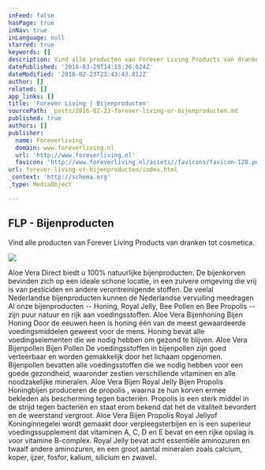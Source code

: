 ```yaml
---
inFeed: false
hasPage: true
inNav: true
inLanguage: null
starred: true
keywords: []
description: Vind alle producten van Forever Living Products van dranken tot cosmetica.
datePublished: '2016-03-29T14:15:36.024Z'
dateModified: '2016-02-23T23:43:43.812Z'
author: []
related: []
app_links: []
title: 'Forever Living | Bijenproducten'
sourcePath: _posts/2016-02-23-forever-living-or-bijenproducten.md
published: true
authors: []
publisher:
  name: Foreverliving
  domain: www.foreverliving.nl
  url: 'http://www.foreverliving.nl'
  favicon: 'http://www.foreverliving.nl/assets//favicons/favicon-128.png'
url: forever-living-or-bijenproducten/index.html
_context: 'http://schema.org'
_type: MediaObject

---
```

<article style=""><h1>FLP - Bijenproducten</h1><p>Vind alle producten van Forever Living Products van dranken tot cosmetica.</p><img src="https://s3-us-west-2.amazonaws.com/the-grid-img/p/82df44ed6f77b240450f4ded0f3f642e5590145d.png" /></article>

Aloe Vera Direct biedt u 100% natuurlijke bijenproducten. De bijenkorven bevinden zich op een ideale schone locatie, in een zuivere omgeving die vrij is van pesticiden en andere verontreinigende stoffen.
De veelal Nederlandse bijenproducten kunnen de Nederlandse vervuiling meedragen
Al onze bijenproducten -- Honing, Royal Jelly, Bee Pollen en Bee Propolis -- zijn puur natuur en rijk aan voedingsstoffen.
Aloe Vera Bijenhoning Bijen Honing
Door de eeuwen heen is honing één van de meest gewaardeerde voedingsmiddelen geweest voor de mens. Honing bevat alle voedingselementen die we nodig hebben om gezond te blijven.
Aloe Vera Bijenpollen Bijen Pollen
De voedingsstoffen in bijenpollen zijn goed verteerbaar en worden gemakkelijk door het lichaam opgenomen. Bijenpollen bevatten alle voedingsstoffen die we nodig hebben voor een goede gezondheid, waaronder zestien verschillende vitaminen en alle noodzakelijke mineralen.
Aloe Vera Bijen Royal Jelly Bijen Propolis
Honingbijen produceren de propolis , waarna ze hun korven ermee bekleden als bescherming tegen bacteriën.
Propolis is een sterk middel in de strijd tegen bacteriën en staat erom bekend dat het de vitaliteit bevordert en de weerstand vergroot.
Aloe Vera Bijen Propolis Royal Jellyof Koninginnegelei wordt gemaakt door verpleegsterbijen en is een superieur voedingssupplement dat vitaminen A, C, D en E bevat en een rijke opslag is voor vitamine B-complex. Royal Jelly bevat acht essentiële aminozuren en twaalf andere aminozuren, en een groot aantal mineralen zoals calcium, koper, ijzer, fosfor, kalium, silicium en zwavel.